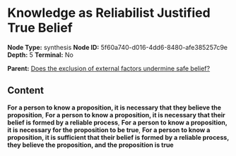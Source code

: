 # Knowledge as Reliabilist Justified True Belief

**Node Type:** synthesis
**Node ID:** 5f60a740-d016-4dd6-8480-afe385257c9e
**Depth:** 5
**Terminal:** No

**Parent:** [Does the exclusion of external factors undermine safe belief?](does-the-exclusion-of-external-factors-undermine-safe-belief-antithesis-f3a14cf6-2289-4baf-b526-579ffedf2eb5.md)

## Content

**For a person to know a proposition, it is necessary that they believe the proposition**, **For a person to know a proposition, it is necessary that their belief is formed by a reliable process**, **For a person to know a proposition, it is necessary for the proposition to be true**, **For a person to know a proposition, it is sufficient that their belief is formed by a reliable process, they believe the proposition, and the proposition is true**
